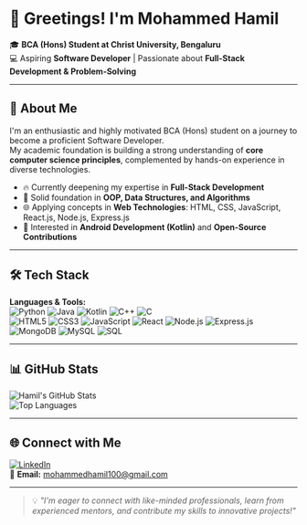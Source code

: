 # 👋 Greetings! I'm Mohammed Hamil  

🎓 **BCA (Hons) Student at Christ University, Bengaluru**  
💻 Aspiring **Software Developer** | Passionate about **Full-Stack Development & Problem-Solving**  

---

## 🚀 About Me  
I'm an enthusiastic and highly motivated BCA (Hons) student on a journey to become a proficient Software Developer.  
My academic foundation is building a strong understanding of **core computer science principles**, complemented by hands-on experience in diverse technologies.

- 🔥 Currently deepening my expertise in **Full-Stack Development**
- 🧩 Solid foundation in **OOP, Data Structures, and Algorithms**
- 🌐 Applying concepts in **Web Technologies**: HTML, CSS, JavaScript, React.js, Node.js, Express.js  
- 📱 Interested in **Android Development (Kotlin)** and **Open-Source Contributions**

---

## 🛠 Tech Stack  
**Languages & Tools:**  
![Python](https://img.shields.io/badge/Python-3776AB?style=for-the-badge&logo=python&logoColor=white)
![Java](https://img.shields.io/badge/Java-007396?style=for-the-badge&logo=java&logoColor=white)
![Kotlin](https://img.shields.io/badge/Kotlin-0095D5?style=for-the-badge&logo=kotlin&logoColor=white)
![C++](https://img.shields.io/badge/C++-00599C?style=for-the-badge&logo=c%2B%2B&logoColor=white)
![C](https://img.shields.io/badge/C-A8B9CC?style=for-the-badge&logo=c&logoColor=white)  
![HTML5](https://img.shields.io/badge/HTML5-E34F26?style=for-the-badge&logo=html5&logoColor=white)
![CSS3](https://img.shields.io/badge/CSS3-1572B6?style=for-the-badge&logo=css3&logoColor=white)
![JavaScript](https://img.shields.io/badge/JavaScript-F7DF1E?style=for-the-badge&logo=javascript&logoColor=black)
![React](https://img.shields.io/badge/React-20232A?style=for-the-badge&logo=react&logoColor=61DAFB)
![Node.js](https://img.shields.io/badge/Node.js-339933?style=for-the-badge&logo=node.js&logoColor=white)
![Express.js](https://img.shields.io/badge/Express.js-000000?style=for-the-badge&logo=express&logoColor=white)  
![MongoDB](https://img.shields.io/badge/MongoDB-4EA94B?style=for-the-badge&logo=mongodb&logoColor=white)
![MySQL](https://img.shields.io/badge/MySQL-005C84?style=for-the-badge&logo=mysql&logoColor=white)
![SQL](https://img.shields.io/badge/SQL-003B57?style=for-the-badge&logo=postgresql&logoColor=white)  

---

## 📊 GitHub Stats  
![Hamil's GitHub Stats](https://github-readme-stats.vercel.app/api?username=HamilWT&show_icons=true&theme=radical)  
![Top Languages](https://github-readme-stats.vercel.app/api/top-langs/?username=HamilWT&layout=compact&theme=radical)

---

## 🌐 Connect with Me  
[![LinkedIn](https://img.shields.io/badge/LinkedIn-blue?style=for-the-badge&logo=linkedin)](https://www.linkedin.com/in/HamilWT/)  
📧 **Email:** mohammedhamil100@gmail.com  

---

> 💡 *"I'm eager to connect with like-minded professionals, learn from experienced mentors, and contribute my skills to innovative projects!"*
